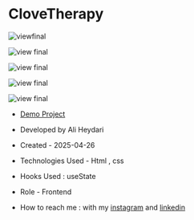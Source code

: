 # CloveTherapy


![viewfinal](https://github.com/user-attachments/assets/31ca4fd1-9a77-4fa7-bc7a-9bdd367ca142)

![view final](https://github.com/user-attachments/assets/ab62dc60-cc1e-4e95-bd9b-76c017fb0482)

![view final](https://github.com/user-attachments/assets/36c207ad-08fb-477b-b589-cb40774ebbe3)

![view final](https://github.com/user-attachments/assets/9e8d3bfe-e248-481b-9c93-c9b8d68a9a5a)

![view final](https://github.com/user-attachments/assets/f2d6fe1b-dfdb-473a-9af4-d7e8582c8621)


- [Demo Project](https://aliheydarii.github.io/Flex-project/)

- Developed by Ali Heydari

- Created - 2025-04-26

- Technologies Used - Html , css

- Hooks Used : useState 

- Role - Frontend

- How to reach me : with my [instagram](https://www.instagram.com/aliheydari.dev/) and [linkedin](https://www.linkedin.com/in/ali-heydari-3567b2191/)
